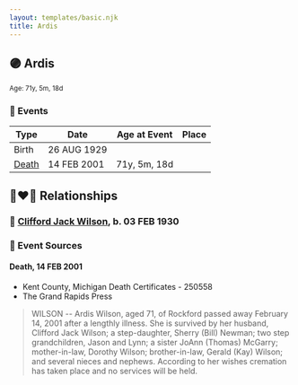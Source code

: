 ```yaml
---
layout: templates/basic.njk
title: Ardis
---
```

## 🟣 Ardis
<small>Age: 71y, 5m, 18d</small>

### 📆 Events

Type | Date | Age at Event | Place
------ | ------ | ------ | ------
Birth | 26 AUG 1929 |  |
[Death](#event-event-4) | 14 FEB 2001 | 71y, 5m, 18d |

## 👩‍❤️‍👨 Relationships

### 🔵 [Clifford Jack Wilson](/people/4/40508928), b. 03 FEB 1930

### 📰 Event Sources

#### <a id="event-event-4"></a> Death, 14 FEB 2001
* Kent County, Michigan Death Certificates  - 250558
* The Grand Rapids Press
>   
  > WILSON -- Ardis Wilson, aged 71, of Rockford passed away February 14, 2001 after a lengthly illness. She is survived by her husband, Clifford Jack Wilson; a step-daughter, Sherry (Bill) Newman; two step grandchildren, Jason and Lynn; a sister JoAnn (Thomas) McGarry; mother-in-law, Dorothy Wilson; brother-in-law, Gerald (Kay) Wilson; and several nieces and nephews. According to her wishes cremation has taken place and no services will be held.
